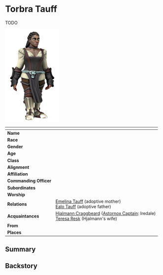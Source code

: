 # Torbra Tauff

TODO

<img src="../../images/people/torbra.png" height="300" />

| []() | |
| --- | --- |
| **Name** | |
| **Race** | |
| **Gender** | |
| **Age** | |
| **Class** | |
| **Alignment** | |
| **Affiliation** | |
| **Commanding Officer** | | *Delete if not military*
| **Subordinates** | | *Delete if not military*
| **Worship** | |
| **Relations** | [Emelina Tauff](emelina-tauff.md) (adoptive mother)<br />[Ealo Tauff](ealo-tauff.md) (adoptive father) |
| **Acquaintances** | [Hjalmann Craggbeard](hjalmann-craggbeard.md) ([Astornox Captain](../civilisations/kingdom-of-astor/organisations/astornox/ranks/5-captain.md): Iredale)<br />[Teresa Resk](teresa-resk.md) (Hjalmann's wife) |
| **From** | |
| **Places** | |

## Summary

## Backstory

